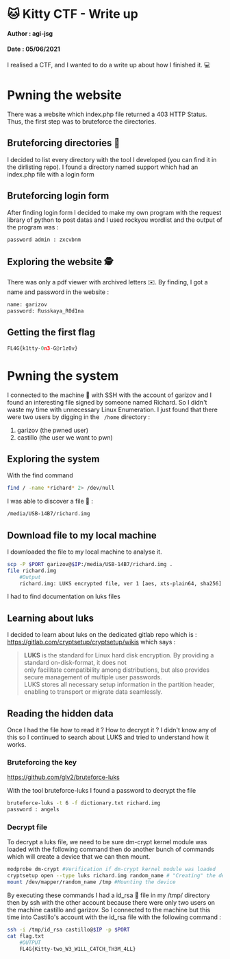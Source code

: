 # :cat: Kitty CTF - Write up
#### Author : agi-jsg 
#### Date : 05/06/2021



I realised a CTF, and I wanted to do a write up about how I finished it. :computer: 



# Pwning the website

There was a website which index.php file returned a 403 HTTP Status. Thus, the first step was to bruteforce the directories.

## Bruteforcing directories :open_file_folder:

 I decided to list every directory with the tool I developed (you can find it in the dirlisting repo). I found a directory named support which had an index.php file with a login form 

## Bruteforcing login form

After finding login form I decided to make my own program with the request library of python to post datas and I used rockyou wordlist and the output of the program was : 
```python
password admin : zxcvbnm
```

## Exploring the website :detective:

There was only a pdf viewer with archived letters :envelope:. By finding, I got a name and password in the website : 
```python
name: garizov
password: Russkaya_R0d1na
```

## Getting the first flag
```python
FL4G{k1tty-0n3-G@r1z0v}
```

# Pwning the system

I connected to the machine  :satellite: with SSH with the account  of garizov and I found an interesting file signed by someone named Richard. So I didn't waste my time with unnecessary Linux Enumeration. I just found that there were two users by digging in the ```
/home``` directory : 

 1. garizov (the pwned user)
 2. castillo (the user we want to pwn)

## Exploring the system
With the find command 
```bash
find / -name *richard* 2> /dev/null
```
I was able to discover a file :floppy_disk: : 
```bash
/media/USB-14B7/richard.img
```

## Download file to my local machine
I downloaded the file to my local machine to analyse it.
```bash
scp -P $PORT garizov@$IP:/media/USB-14B7/richard.img .
file richard.img
	#Output
	richard.img: LUKS encrypted file, ver 1 [aes, xts-plain64, sha256] UUID: 8fd504d8-5812-4e8d-886a-6c265a7ba53e
```
I had to find documentation on luks files



## Learning about luks

I decided to learn about luks on the dedicated gitlab repo which is : https://gitlab.com/cryptsetup/cryptsetup/wikis which says : 

> **LUKS** is the standard for Linux hard disk encryption. By providing a standard on-disk-format, it does not  
only facilitate compatibility among distributions, but also provides secure management of multiple user passwords.  
LUKS stores all necessary setup information in the partition header, enabling to transport or migrate data seamlessly.

## Reading the hidden data

Once I had the file how to read it ? How to decrypt it ? I didn't know any of this so I continued to search about LUKS and tried to understand how it works.

### Bruteforcing the key

https://github.com/glv2/bruteforce-luks

With the tool bruteforce-luks I found a password to decrypt the file 
```bash
bruteforce-luks -t 6 -f dictionary.txt richard.img
password : angels
```

### Decrypt file

To decrypt a luks file, we need to be sure dm-crypt kernel module was loaded with the following command then do another bunch of commands which will  create a device that we can then mount.
```bash
modprobe dm-crypt #Verification if dm-crypt kernel module was loaded
cryptsetup open --type luks richard.img random_name # "Creating" the device
mount /dev/mapper/random_name /tmp #Mounting the device
```
By executing these commands I had a id_rsa  :closed_lock_with_key:  file in my /tmp/ directory 
 then by ssh with the other account because there were only two users on the machine castillo and garizov.
 So I connected to the machine but this time into Castillo's account with the id_rsa file with the following command : 
```bash
ssh -i /tmp/id_rsa castillo@$IP -p $PORT 
cat flag.txt
	#OUTPUT
	FL4G{Kitty-two_W3_W1LL_C4TCH_TH3M_4LL}
```

